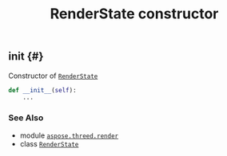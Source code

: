 ﻿---
title: RenderState constructor
second_title: Aspose.3D for Python via .NET API References
description: 
type: docs
weight: 10
url: /python-net/aspose.threed.render/renderstate/__init__/
is_root: false
---

## __init__ {#}

Constructor of [`RenderState`](/3d/python-net/aspose.threed.render/renderstate)



```python
def __init__(self):
    ...
```





### See Also
* module [`aspose.threed.render`](../../)
* class [`RenderState`](/3d/python-net/aspose.threed.render/renderstate)
